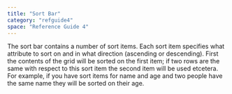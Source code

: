 ```yaml
---
title: "Sort Bar"
category: "refguide4"
space: "Reference Guide 4"
---
```

The sort bar contains a number of sort items. Each sort item specifies what attribute to sort on and in what direction (ascending or descending). First the contents of the grid will be sorted on the first item; if two rows are the same with respect to this sort item the second item will be used etcetera. For example, if you have sort items for name and age and two people have the same name they will be sorted on their age.
